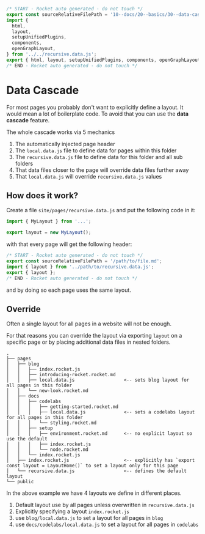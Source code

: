 ```js server
/* START - Rocket auto generated - do not touch */
export const sourceRelativeFilePath = '10--docs/20--basics/30--data-cascade.rocket.md';
import {
  html,
  layout,
  setupUnifiedPlugins,
  components,
  openGraphLayout,
} from '../../recursive.data.js';
export { html, layout, setupUnifiedPlugins, components, openGraphLayout };
/* END - Rocket auto generated - do not touch */
```

# Data Cascade

For most pages you probably don't want to explicitly define a layout. It would mean a lot of boilerplate code.
To avoid that you can use the **data cascade** feature.

The whole cascade works via 5 mechanics

1. The automatically injected page header
2. The `local.data.js` file to define data for pages within this folder
3. The `recursive.data.js` file to define data for this folder and all sub folders
4. That data files closer to the page will override data files further away
5. That `local.data.js` will override `recursive.data.js` values

## How does it work?

Create a file `site/pages/recursive.data.js` and put the following code in it:

```js
import { MyLayout } from '...';

export layout = new MyLayout();
```

with that every page will get the following header:

```js
/* START - Rocket auto generated - do not touch */
export const sourceRelativeFilePath = '/path/to/file.md';
import { layout } from '../path/to/recursive.data.js';
export { layout };
/* END - Rocket auto generated - do not touch */
```

and by doing so each page uses the same layout.

## Override

Often a single layout for all pages in a website will not be enough.

For that reasons you can override the layout via exporting `layout` on a specific page or by placing additional data files in nested folders.

```
.
├── pages
│   ├── blog
│   │   ├── index.rocket.js
│   │   ├── introducing-rocket.rocket.md
│   │   ├── local.data.js                  <-- sets blog layout for all pages in this folder
│   │   └── new-look.rocket.md
│   ├── docs
│   │   ├── codelabs
│   │   │   ├── getting-started.rocket.md
│   │   │   ├── local.data.js              <-- sets a codelabs layout for all pages in this folder
│   │   │   └── styling.rocket.md
│   │   ├── setup
│   │   │   ├── environment.rocket.md      <-- no explicit layout so use the default
│   │   │   ├── index.rocket.js
│   │   │   └── node.rocket.md
│   │   └── index.rocket.js
│   ├── index.rocket.js                    <-- explicitly has `export const layout = LayoutHome()` to set a layout only for this page
│   └── recursive.data.js                  <-- defines the default layout
└── public
```

In the above example we have 4 layouts we define in different places.

1. Default layout use by all pages unless overwritten in `recursive.data.js`
2. Explicitly specifying a layout `index.rocket.js`
3. use `blog/local.data.js` to set a layout for all pages in `blog`
4. use `docs/codelabs/local.data.js` to set a layout for all pages in `codelabs`
